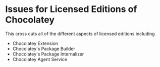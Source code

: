 # Issues for Licensed Editions of Chocolatey

This cross cuts all of the different aspects of licensed editions including

* Chocolatey Extension
* Chocolatey's Package Builder
* Chocolatey's Package Internalizer
* Chocolatey Agent Service 
